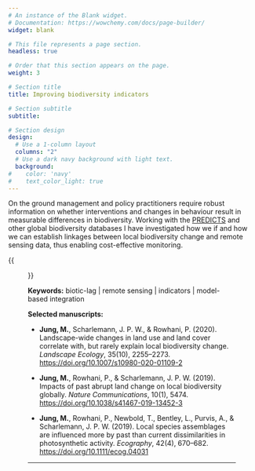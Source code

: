 ```yaml
---
# An instance of the Blank widget.
# Documentation: https://wowchemy.com/docs/page-builder/
widget: blank

# This file represents a page section.
headless: true

# Order that this section appears on the page.
weight: 3

# Section title
title: Improving biodiversity indicators

# Section subtitle
subtitle:

# Section design
design:
  # Use a 1-column layout
  columns: "2"
  # Use a dark navy background with light text.
  background:
#    color: 'navy'
#    text_color_light: true
---
```


On the ground management and policy practitioners require robust information on whether interventions and changes in behaviour result in measurable differences in biodiversity. Working with the [PREDICTS](http://www.predicts.org.uk/) and other global biodiversity databases I have investigated how we if and how we can establish linkages between local biodiversity change and remote sensing data, thus enabling cost-effective monitoring.

{{<figure src="research-indicators.png" caption="Difference in local biodiversity after a land change. Figure from Jung et. al. (2019)">}}

**Keywords:** biotic-lag | remote sensing | indicators | model-based integration

**Selected manuscripts:**

* **Jung, M.**, Scharlemann, J. P. W., & Rowhani, P. (2020). Landscape-wide changes in land use and land cover correlate with, but rarely explain local biodiversity change. *Landscape Ecology*, 35(10), 2255–2273. https://doi.org/10.1007/s10980-020-01109-2

* **Jung, M.**, Rowhani, P., & Scharlemann, J. P. W. (2019). Impacts of past abrupt land change on local biodiversity globally. *Nature Communications*, 10(1), 5474. https://doi.org/10.1038/s41467-019-13452-3

* **Jung, M.**, Rowhani, P., Newbold, T., Bentley, L., Purvis, A., & Scharlemann, J. P. W. (2019). Local species assemblages are influenced more by past than current dissimilarities in photosynthetic activity. *Ecography*, 42(4), 670–682. https://doi.org/10.1111/ecog.04031

<hr>
